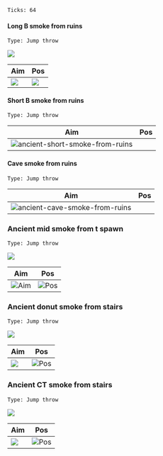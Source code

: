 ```
Ticks: 64
```
#### Long B smoke from ruins

```
Type: Jump throw
```

![](ancient-result-long-smoke-from-ruins.png)

| Aim| Pos |
|----|-----|
| ![](ancient-aim-long-smoke-from-ruins.png) | ![](ancient-pos-long-smoke-from-ruins.png) |

#### Short B smoke from ruins

```
Type: Jump throw
```

| Aim| Pos |
|----|-----|
| ![ancient-short-smoke-from-ruins](ancient-short-smoke-from-ruins.png) | |

#### Cave smoke from ruins

```
Type: Jump throw
```

| Aim| Pos |
|----|-----|
| ![ancient-cave-smoke-from-ruins](ancient-cave-smoke-from-ruins.png) | | 

### Ancient mid smoke from t spawn

```
Type: Jump throw
```

![](ancient-result-mid-smoke-from-spawn.png)

| Aim| Pos |
|----|-----|
| ![Aim](ancient-aim-mid-smoke-from-spawn.png) | ![Pos](ancient-pos-mid-smoke-from-spawn.png) |

### Ancient donut smoke from stairs

```
Type: Jump throw
```

![](ancient-result-donut-smoke-from-stairs.png)

| Aim| Pos |
|----|-----|
| ![](ancient-aim-donut-smoke-from-stairs.png) | ![Pos](ancient-pos-donut-smoke-from-stairs.png) |

### Ancient CT smoke from stairs

```
Type: Jump throw
```

![](ancient-result-ct-smoke-from-stairs.png)

| Aim| Pos |
|----|-----|
| ![](ancient-aim-ct-smoke-from-stairs.png) | ![Pos](ancient-pos-ct-smoke-from-stairs.png) |